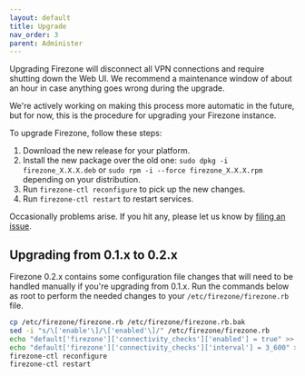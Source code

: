 ```yaml
---
layout: default
title: Upgrade
nav_order: 3
parent: Administer
---
```


Upgrading Firezone will disconnect all VPN connections and require shutting
down the Web UI. We recommend a maintenance window of about an hour in case
anything goes wrong during the upgrade.

We're actively working on making this process more automatic in the future, but
for now, this is the procedure for upgrading your Firezone instance.

To upgrade Firezone, follow these steps:

1. Download the new release for your platform.
1. Install the new package over the old one:
  `sudo dpkg -i firezone_X.X.X.deb` or
  `sudo rpm -i --force firezone_X.X.X.rpm` depending on your distribution.
1. Run `firezone-ctl reconfigure` to pick up the new changes.
1. Run `firezone-ctl restart` to restart services.

Occasionally problems arise. If you hit any, please let us know by [filing an
issue](https://github.com/firezone/firezone/issues/new/choose).

## Upgrading from 0.1.x to 0.2.x

Firezone 0.2.x contains some configuration file changes that will need to be
handled manually if you're upgrading from 0.1.x. Run the commands below as root
to perform the needed changes to your `/etc/firezone/firezone.rb` file.

```bash
cp /etc/firezone/firezone.rb /etc/firezone/firezone.rb.bak
sed -i "s/\['enable'\]/\['enabled'\]/" /etc/firezone/firezone.rb
echo "default['firezone']['connectivity_checks']['enabled'] = true" >> /etc/firezone/firezone.rb
echo "default['firezone']['connectivity_checks']['interval'] = 3_600" >> /etc/firezone/firezone.rb
firezone-ctl reconfigure
firezone-ctl restart
```
